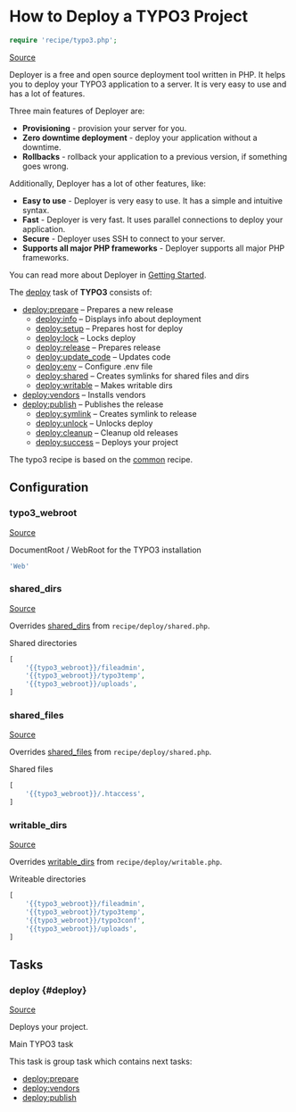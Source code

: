 <!-- DO NOT EDIT THIS FILE! -->
<!-- Instead edit recipe/typo3.php -->
<!-- Then run bin/docgen -->

# How to Deploy a TYPO3 Project

```php
require 'recipe/typo3.php';
```

[Source](/recipe/typo3.php)

Deployer is a free and open source deployment tool written in PHP. 
It helps you to deploy your TYPO3 application to a server. 
It is very easy to use and has a lot of features. 

Three main features of Deployer are:
- **Provisioning** - provision your server for you.
- **Zero downtime deployment** - deploy your application without a downtime.
- **Rollbacks** - rollback your application to a previous version, if something goes wrong.

Additionally, Deployer has a lot of other features, like:
- **Easy to use** - Deployer is very easy to use. It has a simple and intuitive syntax.
- **Fast** - Deployer is very fast. It uses parallel connections to deploy your application.
- **Secure** - Deployer uses SSH to connect to your server.
- **Supports all major PHP frameworks** - Deployer supports all major PHP frameworks.

You can read more about Deployer in [Getting Started](/docs/getting-started.md).

The [deploy](#deploy) task of **TYPO3** consists of:
* [deploy:prepare](/docs/recipe/common.md#deploy-prepare) – Prepares a new release
  * [deploy:info](/docs/recipe/deploy/info.md#deploy-info) – Displays info about deployment
  * [deploy:setup](/docs/recipe/deploy/setup.md#deploy-setup) – Prepares host for deploy
  * [deploy:lock](/docs/recipe/deploy/lock.md#deploy-lock) – Locks deploy
  * [deploy:release](/docs/recipe/deploy/release.md#deploy-release) – Prepares release
  * [deploy:update_code](/docs/recipe/deploy/update_code.md#deploy-update_code) – Updates code
  * [deploy:env](/docs/recipe/deploy/env.md#deploy-env) – Configure .env file
  * [deploy:shared](/docs/recipe/deploy/shared.md#deploy-shared) – Creates symlinks for shared files and dirs
  * [deploy:writable](/docs/recipe/deploy/writable.md#deploy-writable) – Makes writable dirs
* [deploy:vendors](/docs/recipe/deploy/vendors.md#deploy-vendors) – Installs vendors
* [deploy:publish](/docs/recipe/common.md#deploy-publish) – Publishes the release
  * [deploy:symlink](/docs/recipe/deploy/symlink.md#deploy-symlink) – Creates symlink to release
  * [deploy:unlock](/docs/recipe/deploy/lock.md#deploy-unlock) – Unlocks deploy
  * [deploy:cleanup](/docs/recipe/deploy/cleanup.md#deploy-cleanup) – Cleanup old releases
  * [deploy:success](/docs/recipe/common.md#deploy-success) – Deploys your project


The typo3 recipe is based on the [common](/docs/recipe/common.md) recipe.

## Configuration
### typo3_webroot
[Source](https://github.com/deployphp/deployer/blob/master/recipe/typo3.php#L12)

DocumentRoot / WebRoot for the TYPO3 installation

```php title="Default value"
'Web'
```


### shared_dirs
[Source](https://github.com/deployphp/deployer/blob/master/recipe/typo3.php#L27)

Overrides [shared_dirs](/docs/recipe/deploy/shared.md#shared_dirs) from `recipe/deploy/shared.php`.

Shared directories

```php title="Default value"
[
    '{{typo3_webroot}}/fileadmin',
    '{{typo3_webroot}}/typo3temp',
    '{{typo3_webroot}}/uploads',
]
```


### shared_files
[Source](https://github.com/deployphp/deployer/blob/master/recipe/typo3.php#L36)

Overrides [shared_files](/docs/recipe/deploy/shared.md#shared_files) from `recipe/deploy/shared.php`.

Shared files

```php title="Default value"
[
    '{{typo3_webroot}}/.htaccess',
]
```


### writable_dirs
[Source](https://github.com/deployphp/deployer/blob/master/recipe/typo3.php#L43)

Overrides [writable_dirs](/docs/recipe/deploy/writable.md#writable_dirs) from `recipe/deploy/writable.php`.

Writeable directories

```php title="Default value"
[
    '{{typo3_webroot}}/fileadmin',
    '{{typo3_webroot}}/typo3temp',
    '{{typo3_webroot}}/typo3conf',
    '{{typo3_webroot}}/uploads',
]
```



## Tasks

### deploy {#deploy}
[Source](https://github.com/deployphp/deployer/blob/master/recipe/typo3.php#L18)

Deploys your project.

Main TYPO3 task


This task is group task which contains next tasks:
* [deploy:prepare](/docs/recipe/common.md#deploy-prepare)
* [deploy:vendors](/docs/recipe/deploy/vendors.md#deploy-vendors)
* [deploy:publish](/docs/recipe/common.md#deploy-publish)


